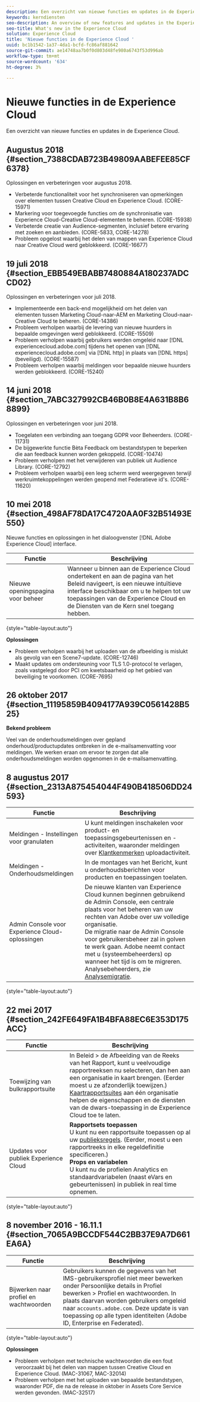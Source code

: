 ```yaml
---
description: Een overzicht van nieuwe functies en updates in de Experience Cloud.
keywords: kerndiensten
seo-description: An overview of new features and updates in the Experience Cloud.
seo-title: What's new in the Experience Cloud
solution: Experience Cloud
title: 'Nieuwe functies in de Experience Cloud '
uuid: bc1b1542-1a37-4da1-bcfd-fc86af881642
source-git-commit: ae14748aa7b0f0d803d48fe980a6743f53d996ab
workflow-type: tm+mt
source-wordcount: '634'
ht-degree: 3%

---
```



# Nieuwe functies in de Experience Cloud

Een overzicht van nieuwe functies en updates in de Experience Cloud.

## Augustus 2018 {#section_7388CDAB723B49809AABEFEE85CF6378}

Oplossingen en verbeteringen voor augustus 2018.

* Verbeterde functionaliteit voor het synchroniseren van opmerkingen over elementen tussen Creative Cloud en Experience Cloud. (CORE-15971)
* Markering voor toegevoegde functies om de synchronisatie van Experience Cloud-Creative Cloud-elementen te beheren. (CORE-15938)
* Verbeterde creatie van Audience-segmenten, inclusief betere ervaring met zoeken en aanbieden. (CORE-5833, CORE-14278)
* Probleem opgelost waarbij het delen van mappen van Experience Cloud naar Creative Cloud werd geblokkeerd. (CORE-16677)

## 19 juli 2018 {#section_EBB549EBABB7480884A180237ADCCD02}

Oplossingen en verbeteringen voor juli 2018.

* Implementeerde een back-end mogelijkheid om het delen van elementen tussen Marketing Cloud-naar-AEM en Marketing Cloud-naar-Creative Cloud te beheren. (CORE-14386)
* Probleem verholpen waarbij de levering van nieuwe huurders in bepaalde omgevingen werd geblokkeerd. (CORE-15509)
* Probleem verholpen waarbij gebruikers werden omgeleid naar [!DNL experiencecloud.adobe.com] tijdens het openen van [!DNL experiencecloud.adobe.com] via [!DNL http] in plaats van [!DNL https] (beveiligd). (CORE-15587)
* Probleem verholpen waarbij meldingen voor bepaalde nieuwe huurders werden geblokkeerd. (CORE-15240)

## 14 juni 2018 {#section_7ABC327992CB46B0B8E4A631B8B68899}

Oplossingen en verbeteringen voor juni 2018.

* Toegelaten een verbinding aan toegang GDPR voor Beheerders. (CORE-11731)
* De bijgewerkte functie Bèta Feedback om bestandstypen te beperken die aan feedback kunnen worden gekoppeld. (CORE-10474)
* Probleem verholpen met het verwijderen van publiek uit Audience Library. (CORE-12792)
* Probleem verholpen waarbij een leeg scherm werd weergegeven terwijl werkruimtekoppelingen werden geopend met Federatieve id&#39;s. (CORE-11620)

## 10 mei 2018 {#section_498AF78DA17C4720AA0F32B51493E550}

Nieuwe functies en oplossingen in het dialoogvenster [!DNL Adobe Experience Cloud] interface.

| Functie | Beschrijving |
|--- |--- |
| Nieuwe openingspagina voor beheer | Wanneer u binnen aan de Experience Cloud ondertekent en aan de pagina van het Beleid navigeert, is een nieuwe intuïtieve interface beschikbaar om u te helpen tot uw toepassingen van de Experience Cloud en de Diensten van de Kern snel toegang hebben. |

{style=&quot;table-layout:auto&quot;}

**Oplossingen**

* Probleem verholpen waarbij het uploaden van de afbeelding is mislukt als gevolg van een Scene7-update. (CORE-12746)
* Maakt updates om ondersteuning voor TLS 1.0-protocol te verlagen, zoals vastgelegd door PCI om kwetsbaarheid op het gebied van beveiliging te voorkomen. (CORE-7695)

## 26 oktober 2017 {#section_11195859B4094177A939C0561428B525}

**Bekend probleem**

Veel van de onderhoudsmeldingen over gepland onderhoud/productupdates ontbreken in de e-mailsamenvatting voor meldingen. We werken eraan om ervoor te zorgen dat alle onderhoudsmeldingen worden opgenomen in de e-mailsamenvatting.

## 8 augustus 2017 {#section_2313A875454044F490B418506DD24593}

| Functie | Beschrijving |
|--- |--- |
| Meldingen - Instellingen voor granulaten | U kunt meldingen inschakelen voor product- en toepassingsgebeurtenissen en -activiteiten, waaronder meldingen over [Klantkenmerken](attributes.md) uploadactiviteit. |
| Meldingen - Onderhoudsmeldingen | In de montages van het Bericht, kunt u onderhoudsberichten voor producten en toepassingen toelaten. |
| Admin Console voor Experience Cloud-oplossingen | De nieuwe klanten van Experience Cloud kunnen beginnen gebruikend de Admin Console, een centrale plaats voor het beheren van uw rechten van Adobe over uw volledige organisatie.<br>De migratie naar de Admin Console voor gebruikersbeheer zal in golven te werk gaan. Adobe neemt contact met u (systeembeheerders) op wanneer het tijd is om te migreren.<br>Analysebeheerders, zie  [Analysemigratie](https://experienceleague.adobe.com/docs/analytics/admin/user-product-management/user-management/migrate-users/c-migration-tool.html?lang=en). |

{style=&quot;table-layout:auto&quot;}

## 22 mei 2017 {#section_242FE649FA1B4BFA88EC6E353D175ACC}

| Functie | Beschrijving |
|--- |--- |
| Toewijzing van bulkrapportsuite | In Beleid > de Afbeelding van de Reeks van het Rapport, kunt u veelvoudige rapportreeksen nu selecteren, dan hen aan een organisatie in kaart brengen. (Eerder moest u ze afzonderlijk toewijzen.)  <br>[Kaartrapportsuites](core-services.md) aan één organisatie helpen de eigenschappen en de diensten van de dwars-toepassing in de Experience Cloud toe te laten. |
| Updates voor publiek Experience Cloud | **Rapportsets toepassen**<br> U kunt nu een rapportsuite toepassen op al uw [publieksregels](t-audience-create.md). (Eerder, moest u een rapportreeks in elke regeldefinitie specificeren.) <br>**Props en variabelen**<br> U kunt nu de profielen Analytics en standaardvariabelen (naast eVars en gebeurtenissen) in publiek in real time opnemen. |

{style=&quot;table-layout:auto&quot;}

## 8 november 2016 - 16.11.1 {#section_7065A9BCCDF544C2BB37E9A7D661EA6A}

| Functie | Beschrijving |
|--- |--- |
| Bijwerken naar profiel en wachtwoorden | Gebruikers kunnen de gegevens van het IMS-gebruikersprofiel niet meer bewerken onder Persoonlijke details in Profiel bewerken > Profiel en wachtwoorden. In plaats daarvan worden gebruikers omgeleid naar `accounts.adobe.com`. Deze update is van toepassing op alle typen identiteiten (Adobe ID, Enterprise en Federated). |

{style=&quot;table-layout:auto&quot;}

**Oplossingen**

* Probleem verholpen met technische wachtwoorden die een fout veroorzaakt bij het delen van mappen tussen Creative Cloud en Experience Cloud. (MAC-31067, MAC-32014)
* Probleem verholpen met het uploaden van bepaalde bestandstypen, waaronder PDF, die na de release in oktober in Assets Core Service werden gevonden. (MAC-32517)
